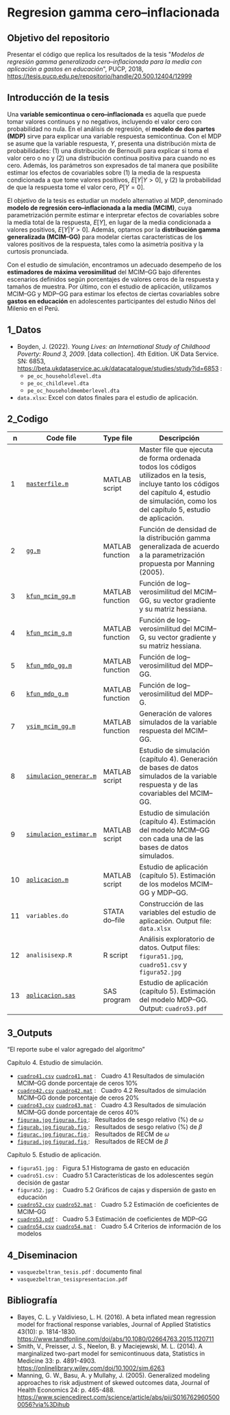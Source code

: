
# Regresion gamma cero–inflacionada

## Objetivo del repositorio

Presentar el código que replica los resultados de la tesis "*Modelos de regresión gamma generalizada cero–inflacionada para la media con aplicación a gastos en educación*", PUCP, 2018, https://tesis.pucp.edu.pe/repositorio/handle/20.500.12404/12999 

## Introducción de la tesis

Una **variable semicontinua o cero–inflacionada** es aquella que puede tomar valores continuos y no negativos, incluyendo el valor cero con probabilidad no nula. En el análisis de regresión, el **modelo de dos partes (MDP)** sirve para explicar una variable respuesta semicontinua. Con el MDP se asume que la variable respuesta, $Y$, presenta una distribución mixta de probabilidades: (1) una distribución de Bernoulli para explicar si toma el valor cero o no y (2) una distribución continua positiva para cuando no es cero. Además, los parámetros son expresados de tal manera que posibilite estimar los efectos de covariables sobre (1) la media de la respuesta condicionada a que tome valores positivos, $E[Y|Y>0]$, y (2) la probabilidad de que la respuesta tome el valor cero, $P[Y=0]$. 

El objetivo de la tesis es estudiar un modelo alternativo al MDP, denominado **modelo de regresión cero–inflacionada a la media (MCIM)**, cuya parametrización permite estimar e interpretar efectos de covariables sobre la media total de la respuesta, $E[Y]$, en lugar de la media condicionada a valores positivos, $E[Y|Y>0]$. Además, optamos por la **distribución gamma generalizada (MCIM–GG)** para modelar ciertas características de los valores positivos de la respuesta, tales como la asimetría positiva y la curtosis pronunciada. 

Con el estudio de simulación, encontramos un adecuado desempeño de los **estimadores de máxima verosimilitud** del MCIM–GG bajo diferentes escenarios definidos según porcentajes de valores ceros de la respuesta y tamaños de muestra. Por último, con el estudio de aplicación, utilizamos MCIM–GG y MDP–GG para estimar los efectos de ciertas covariables sobre **gastos en educación** en adolescentes participantes del estudio Niños del Milenio en el Perú. 

## 1_Datos

- Boyden, J. (2022). *Young Lives: an International Study of Childhood Poverty: Round 3, 2009*. [data collection]. 4th Edition. UK Data Service. SN: 6853, https://beta.ukdataservice.ac.uk/datacatalogue/studies/study?id=6853 :
  - `pe_oc_householdlevel.dta` 
  - `pe_oc_childlevel.dta`
  - `pe_oc_householdmemberlevel.dta`
- `data.xlsx`: Excel con datos finales para el estudio de aplicación.

## 2_Codigo

| n   | Code file              | Type file       | Descripción   |
| --- | ---                    | ---             | ---           |
| 1   | [`masterfile.m`        ](https://github.com/vasquezbeltran/RegresionGammaCeroInflacionada/blob/master/2_Codigo/masterfile.m)                  | MATLAB script   | Master file que ejecuta de forma ordenada todos los códigos utilizados en la tesis, incluye tanto los códigos del capítulo 4, estudio de simulación, como los del capítulo 5, estudio de aplicación. | 
| 2   | [`gg.m`                ](https://github.com/vasquezbeltran/RegresionGammaCeroInflacionada/blob/master/2_Codigo/gg.m)                 | MATLAB function | Función de densidad de la distribución gamma generalizada de acuerdo a la parametrización propuesta por Manning (2005). |
| 3   | [`kfun_mcim_gg.m`      ](https://github.com/vasquezbeltran/RegresionGammaCeroInflacionada/blob/master/2_Codigo/kfun_mcim_gg.m)       | MATLAB function | Función de log–verosimilitud del MCIM–GG, su vector gradiente y su matriz hessiana. |
| 4   | [`kfun_mcim_g.m`       ](https://github.com/vasquezbeltran/RegresionGammaCeroInflacionada/blob/master/2_Codigo/kfun_mcim_g.m)        | MATLAB function | Función de log–verosimilitud del MCIM–G, su vector gradiente y su matriz hessiana. |
| 5   | [`kfun_mdp_gg.m`       ](https://github.com/vasquezbeltran/RegresionGammaCeroInflacionada/blob/master/2_Codigo/kfun_mdp_gg.m)        | MATLAB function | Función de log–verosimilitud del MDP–GG. |
| 6   | [`kfun_mdp_g.m`        ](https://github.com/vasquezbeltran/RegresionGammaCeroInflacionada/blob/master/2_Codigo/kfun_mdp_g.m)         | MATLAB function | Función de log–verosimilitud del MDP–G. |
| 7   | [`ysim_mcim_gg.m`      ](https://github.com/vasquezbeltran/RegresionGammaCeroInflacionada/blob/master/2_Codigo/ysim_mcim_gg.m)       | MATLAB function | Generación de valores simulados de la variable respuesta del MCIM–GG. |
| 8   | [`simulacion_generar.m`](https://github.com/vasquezbeltran/RegresionGammaCeroInflacionada/blob/master/2_Codigo/simulacion_generar.m) | MATLAB script   | Estudio de simulación (capítulo 4). Generación de bases de datos simulados de la variable respuesta y de las covariables del MCIM–GG. |
| 9   | [`simulacion_estimar.m`](https://github.com/vasquezbeltran/RegresionGammaCeroInflacionada/blob/master/2_Codigo/simulacion_estimar.m) | MATLAB script   | Estudio de simulación (capítulo 4). Estimación del modelo MCIM–GG con cada una de las bases de datos simulados. |
| 10  | [`aplicacion.m`        ](https://github.com/vasquezbeltran/RegresionGammaCeroInflacionada/blob/master/2_Codigo/aplicacion.m)         | MATLAB script   | Estudio de aplicación (capítulo 5). Estimación de los modelos MCIM–GG y MDP–GG. |
| 11  | `variables.do`          | STATA do–file   | Construcción de las variables del estudio de aplicación. Output file: `data.xlsx` |
| 12  | `analisisexp.R`         | R script        | Análisis exploratorio de datos. Output files: `figura51.jpg`, `cuadro51.csv` y `figura52.jpg` |
| 13  | [`aplicacion.sas`      ](https://github.com/vasquezbeltran/RegresionGammaCeroInflacionada/blob/master/2_Codigo/aplicacion.sas)       | SAS program     | Estudio de aplicación (capítulo 5). Estimación del modelo MDP–GG. Output: `cuadro53.pdf` |

## 3_Outputs

“El reporte sube el valor agregado del algoritmo”

Capítulo 4. Estudio de simulación. 
- [`cuadro41.csv`](https://github.com/vasquezbeltran/RegresionGammaCeroInflacionada/blob/master/3_Outputs/cuadro41.csv) [`cuadro41.mat`](https://github.com/vasquezbeltran/RegresionGammaCeroInflacionada/blob/master/3_Outputs/cuadro41.mat) : &nbsp; Cuadro 4.1 Resultados de simulación MCIM–GG donde porcentaje de ceros 10%
- [`cuadro42.csv`](https://github.com/vasquezbeltran/RegresionGammaCeroInflacionada/blob/master/3_Outputs/cuadro42.csv) [`cuadro42.mat`](https://github.com/vasquezbeltran/RegresionGammaCeroInflacionada/blob/master/3_Outputs/cuadro42.mat) : &nbsp; Cuadro 4.2 Resultados de simulación MCIM–GG donde porcentaje de ceros 20%
- [`cuadro43.csv`](https://github.com/vasquezbeltran/RegresionGammaCeroInflacionada/blob/master/3_Outputs/cuadro43.csv) [`cuadro43.mat`](https://github.com/vasquezbeltran/RegresionGammaCeroInflacionada/blob/master/3_Outputs/cuadro43.mat) : &nbsp; Cuadro 4.3 Resultados de simulación MCIM–GG donde porcentaje de ceros 40%
- [`figuraa.jpg` ](https://github.com/vasquezbeltran/RegresionGammaCeroInflacionada/blob/master/3_Outputs/figuraa.jpg) [`figuraa.fig` ](https://github.com/vasquezbeltran/RegresionGammaCeroInflacionada/blob/master/3_Outputs/figuraa.fig) : &nbsp; Resultados de sesgo relativo (%) de $\omega$
- [`figurab.jpg` ](https://github.com/vasquezbeltran/RegresionGammaCeroInflacionada/blob/master/3_Outputs/figurab.jpg) [`figurab.fig` ](https://github.com/vasquezbeltran/RegresionGammaCeroInflacionada/blob/master/3_Outputs/figurab.fig) : &nbsp; Resultados de sesgo relativo (%) de $\beta$
- [`figurac.jpg` ](https://github.com/vasquezbeltran/RegresionGammaCeroInflacionada/blob/master/3_Outputs/figurac.jpg) [`figurac.fig` ](https://github.com/vasquezbeltran/RegresionGammaCeroInflacionada/blob/master/3_Outputs/figurac.fig) : &nbsp; Resultados de RECM de $\omega$
- [`figurad.jpg` ](https://github.com/vasquezbeltran/RegresionGammaCeroInflacionada/blob/master/3_Outputs/figurad.jpg) [`figurad.fig` ](https://github.com/vasquezbeltran/RegresionGammaCeroInflacionada/blob/master/3_Outputs/figurad.fig) : &nbsp; Resultados de RECM de $\beta$

Capítulo 5. Estudio de aplicación.
- `figura51.jpg` : &nbsp; Figura 5.1 Histograma de gasto en educación
- `cuadro51.csv` : &nbsp; Cuadro 5.1 Características de los adolescentes según decisión de gastar
- `figura52.jpg` : &nbsp; Cuadro 5.2 Gráficos de cajas y dispersión de gasto en educación
- [`cuadro52.csv`](https://github.com/vasquezbeltran/RegresionGammaCeroInflacionada/blob/master/3_Outputs/cuadro52.csv) [`cuadro52.mat`](https://github.com/vasquezbeltran/RegresionGammaCeroInflacionada/blob/master/3_Outputs/cuadro52.mat) : &nbsp; Cuadro 5.2 Estimación de coeficientes de MCIM–GG
- [`cuadro53.pdf`](https://github.com/vasquezbeltran/RegresionGammaCeroInflacionada/blob/master/3_Outputs/cuadro53.pdf)                                                                                                                       : &nbsp; Cuadro 5.3 Estimación de coeficientes de MDP–GG
- [`cuadro54.csv`](https://github.com/vasquezbeltran/RegresionGammaCeroInflacionada/blob/master/3_Outputs/cuadro54.csv) [`cuadro54.mat`](https://github.com/vasquezbeltran/RegresionGammaCeroInflacionada/blob/master/3_Outputs/cuadro54.mat) : &nbsp; Cuadro 5.4 Criterios de información de los modelos

## 4_Diseminacion

- `vasquezbeltran_tesis.pdf` : documento final
- `vasquezbeltran_tesispresentacion.pdf`

## Bibliografía

- Bayes, C. L. y Valdivieso, L. H. (2016). A beta inflated mean regression model for fractional response variables, Journal of Applied Statistics 43(10): p. 1814-1830. https://www.tandfonline.com/doi/abs/10.1080/02664763.2015.1120711
- Smith, V., Preisser, J. S., Neelon, B. y Maciejewski, M. L. (2014). A marginalized two-part model for semicontinuous data, Statistics in Medicine 33: p. 4891-4903. https://onlinelibrary.wiley.com/doi/10.1002/sim.6263
- Manning, G. W., Basu, A. y Mullahy, J. (2005). Generalized modeling approaches to risk adjustment of skewed outcomes data, Journal of Health Economics 24: p. 465-488. https://www.sciencedirect.com/science/article/abs/pii/S0167629605000056?via%3Dihub
